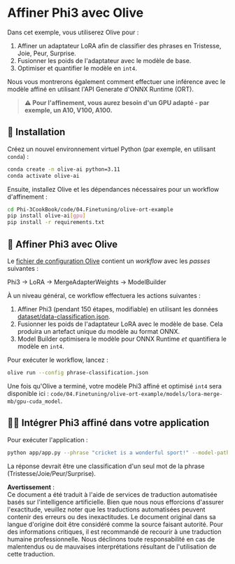 # Affiner Phi3 avec Olive

Dans cet exemple, vous utiliserez Olive pour :

1. Affiner un adaptateur LoRA afin de classifier des phrases en Tristesse, Joie, Peur, Surprise.
1. Fusionner les poids de l'adaptateur avec le modèle de base.
1. Optimiser et quantifier le modèle en `int4`.

Nous vous montrerons également comment effectuer une inférence avec le modèle affiné en utilisant l'API Generate d'ONNX Runtime (ORT).

> **⚠️ Pour l'affinement, vous aurez besoin d'un GPU adapté - par exemple, un A10, V100, A100.**

## 💾 Installation

Créez un nouvel environnement virtuel Python (par exemple, en utilisant `conda`) :

```bash
conda create -n olive-ai python=3.11
conda activate olive-ai
```

Ensuite, installez Olive et les dépendances nécessaires pour un workflow d'affinement :

```bash
cd Phi-3CookBook/code/04.Finetuning/olive-ort-example
pip install olive-ai[gpu]
pip install -r requirements.txt
```

## 🧪 Affiner Phi3 avec Olive

Le [fichier de configuration Olive](../../../../../code/03.Finetuning/olive-ort-example/phrase-classification.json) contient un *workflow* avec les *passes* suivantes :

Phi3 -> LoRA -> MergeAdapterWeights -> ModelBuilder

À un niveau général, ce workflow effectuera les actions suivantes :

1. Affiner Phi3 (pendant 150 étapes, modifiable) en utilisant les données [dataset/data-classification.json](../../../../../code/03.Finetuning/olive-ort-example/dataset/dataset-classification.json).
1. Fusionner les poids de l'adaptateur LoRA avec le modèle de base. Cela produira un artefact unique du modèle au format ONNX.
1. Model Builder optimisera le modèle pour ONNX Runtime *et* quantifiera le modèle en `int4`.

Pour exécuter le workflow, lancez :

```bash
olive run --config phrase-classification.json
```

Une fois qu'Olive a terminé, votre modèle Phi3 affiné et optimisé `int4` sera disponible ici : `code/04.Finetuning/olive-ort-example/models/lora-merge-mb/gpu-cuda_model`.

## 🧑‍💻 Intégrer Phi3 affiné dans votre application 

Pour exécuter l'application :

```bash
python app/app.py --phrase "cricket is a wonderful sport!" --model-path models/lora-merge-mb/gpu-cuda_model
```

La réponse devrait être une classification d'un seul mot de la phrase (Tristesse/Joie/Peur/Surprise).

**Avertissement** :  
Ce document a été traduit à l'aide de services de traduction automatisée basés sur l'intelligence artificielle. Bien que nous nous efforcions d'assurer l'exactitude, veuillez noter que les traductions automatisées peuvent contenir des erreurs ou des inexactitudes. Le document original dans sa langue d'origine doit être considéré comme la source faisant autorité. Pour des informations critiques, il est recommandé de recourir à une traduction humaine professionnelle. Nous déclinons toute responsabilité en cas de malentendus ou de mauvaises interprétations résultant de l'utilisation de cette traduction.